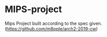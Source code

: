 # MIPS-project

Mips Project built according to the spec given.(https://github.com/m8pple/arch2-2019-cw)
